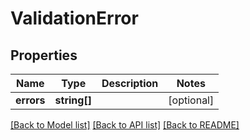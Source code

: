 # ValidationError

## Properties
Name | Type | Description | Notes
------------ | ------------- | ------------- | -------------
**errors** | **string[]** |  | [optional] 

[[Back to Model list]](../README.md#documentation-for-models) [[Back to API list]](../README.md#documentation-for-api-endpoints) [[Back to README]](../README.md)


